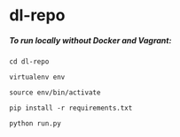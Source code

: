 # dl-repo
##### To run locally without Docker and Vagrant: #####
`cd dl-repo`

`virtualenv env`

`source env/bin/activate`

`pip install -r requirements.txt`

`python run.py`
